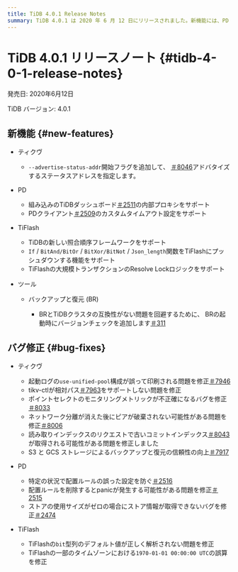 ```yaml
---
title: TiDB 4.0.1 Release Notes
summary: TiDB 4.0.1 は 2020 年 6 月 12 日にリリースされました。新機能には、PD クライアントのカスタム タイムアウトのサポートとTiFlashの新しい照合順序フレームワークが含まれます。バグ修正により、構成、監視メトリック、およびストア情報の取得に関する問題が対処されます。バックアップと復元 ( BR) には、互換性の問題を回避するためのバージョン チェックが含まれるようになりました。
---
```


# TiDB 4.0.1 リリースノート {#tidb-4-0-1-release-notes}

発売日: 2020年6月12日

TiDB バージョン: 4.0.1

## 新機能 {#new-features}

-   ティクヴ

    -   `--advertise-status-addr`開始フラグを追加して、 [＃8046](https://github.com/tikv/tikv/pull/8046)アドバタイズするステータスアドレスを指定します。

-   PD

    -   組み込みのTiDBダッシュボード[＃2511](https://github.com/pingcap/pd/pull/2511)の内部プロキシをサポート
    -   PDクライアント[＃2509](https://github.com/pingcap/pd/pull/2509)のカスタムタイムアウト設定をサポート

-   TiFlash

    -   TiDBの新しい照合順序フレームワークをサポート
    -   `If` / `BitAnd/BitOr` / `BitXor/BitNot` / `Json_length`関数をTiFlashにプッシュダウンする機能をサポート
    -   TiFlashの大規模トランザクションのResolve Lockロジックをサポート

-   ツール

    -   バックアップと復元 (BR)

        -   BRとTiDBクラスタの互換性がない問題を回避するために、 BRの起動時にバージョンチェックを追加します[＃311](https://github.com/pingcap/br/pull/311)

## バグ修正 {#bug-fixes}

-   ティクヴ

    -   起動ログの`use-unified-pool`構成が誤って印刷される問題を修正[＃7946](https://github.com/tikv/tikv/pull/7946)
    -   tikv-ctlが相対パス[＃7963](https://github.com/tikv/tikv/pull/7963)をサポートしない問題を修正
    -   ポイントセレクトのモニタリングメトリックが不正確になるバグを修正[＃8033](https://github.com/tikv/tikv/pull/8033)
    -   ネットワーク分離が消えた後にピアが破棄されない可能性がある問題を修正[＃8006](https://github.com/tikv/tikv/pull/8006)
    -   読み取りインデックスのリクエストで古いコミットインデックス[＃8043](https://github.com/tikv/tikv/pull/8043)が取得される可能性がある問題を修正しました
    -   S3 と GCS ストレージによるバックアップと復元の信頼性の向上[＃7917](https://github.com/tikv/tikv/pull/7917)

-   PD

    -   特定の状況で配置ルールの誤った設定を防ぐ[＃2516](https://github.com/pingcap/pd/pull/2516)
    -   配置ルールを削除するとpanicが発生する可能性がある問題を修正[＃2515](https://github.com/pingcap/pd/pull/2515)
    -   ストアの使用サイズがゼロの場合にストア情報が取得できないバグを修正[＃2474](https://github.com/pingcap/pd/pull/2474)

-   TiFlash

    -   TiFlashの`bit`型列のデフォルト値が正しく解析されない問題を修正
    -   TiFlashの一部のタイムゾーンにおける`1970-01-01 00:00:00 UTC`の誤算を修正
